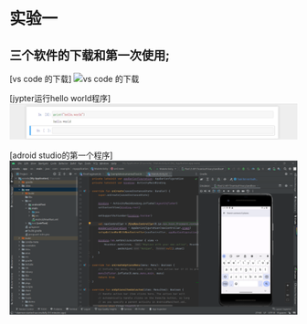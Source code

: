 # 实验一
  
## 三个软件的下载和第一次使用;


[vs code 的下载]
![vs code 的下载](https://github.com/curry030drw/web/raw/分支名master/img1/.jpg)

[jypter运行hello world程序]![jypter运行hello world程序](img\2.png)

[adroid studio的第一个程序]![adroid studio的第一个程序](img\1.png)

  
